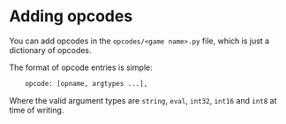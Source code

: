 # Adding opcodes

You can add opcodes in the `opcodes/<game name>.py` file, which is just a dictionary of opcodes.

The format of opcode entries is simple:

```py
	opcode: [opname, argtypes ...],
```

Where the valid argument types are `string`, `eval`, `int32`, `int16` and `int8` at time of writing.
